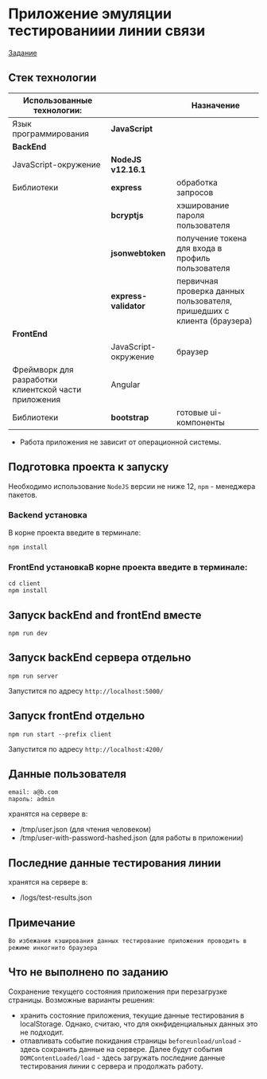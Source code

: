 # Приложение эмуляции тестированиии линии связи
[Задание](https://docviewer.yandex.ru/view/20363517/?*=obTju%2FknWR%2FaIic2EkKRj1e9xgB7InVybCI6InlhLW1haWw6Ly8xNzIyNjI2ODU3NDY5NjI1NzQvMS4yIiwidGl0bGUiOiLQotC10YHRgtC%2B0LLQvtC1X9C30LDQtNCw0L3QuNC1LmRvYyIsIm5vaWZyYW1lIjpmYWxzZSwidWlkIjoiMjAzNjM1MTciLCJ0cyI6MTU4ODg1NDU0MzQzOCwieXUiOiI3MzE5OTczNjMxNTg1ODk2OTI5In0%3D)

## Стек технологии

| Использованные технологии:                           |                       | Назначение                                                             |
| ---------------------------------------------------- | --------------------- | ---------------------------------------------------------------------- |
| Язык программирования                                | **JavaScript**        |                                                                        |
| **BackEnd**                                          |                       |                                                                        |
| JavaScript-окружение                                 | **NodeJS v12.16.1**   |                                                                        |
| Библиотеки                                           | **express**           | обработка запросов                                                     |
|                                                      | **bcryptjs**          | хэширование пароля пользователя                                        |
|                                                      | **jsonwebtoken**      | получение токена для входа в профиль пользователя                      |
|                                                      | **express-validator** | первичная проверка данных пользователя, пришедших с клиента (браузера) |
| **FrontEnd**                                         |                       |                                                                        |
|                                                      | JavaScript-окружение  | браузер                                                                |
| Фреймворк для разработки клиентской части приложения | Angular               |
| Библиотеки                                           | **bootstrap**         | готовые ui-компоненты                                                  |
* Работа приложения не зависит от операционной системы.
  

## Подготовка проекта к запуску
Необходимо использование `NodeJS` версии не ниже 12, `npm` - менеджера пакетов.

### Backend установка
В корне проекта введите в терминале:

    npm install

### FrontEnd установкаВ корне проекта введите в терминале:
    cd client
    npm install

## Запуск backEnd and frontEnd вместе

    npm run dev 

## Запуск backEnd сервера отдельно

    npm run server 

Запустится по адресу `http://localhost:5000/`

## Запуск frontEnd отдельно

    npm run start --prefix client 

Запустится по адресу `http://localhost:4200/`

## Данные пользователя

    email: a@b.com
    пароль: admin

хранятся на сервере в:
* /tmp/user.json (для чтения человеком)
* /tmp/user-with-password-hashed.json (для работы в приложении)

## Последние данные тестирования линии
хранятся на сервере в:
* /logs/test-results.json

## Примечание

    Во избежания кэширования данных тестирование приложения проводить в режиме инкогнито браузера

## Что не выполнено по заданию

Сохранение текущего состояния приложения при перезагрузке страницы.
Возможные варианты решения:
* хранить состояние приложения, текущие данные тестирования в localStorage. Однако, считаю, что для окнфиденциальных данных это не подходит.
* отлавливать событие покидания страницы `beforeunload/unload` - здесь сохранить данные на сервере. Далее будут события `DOMContentLoaded/load` - здесь загружать последние данные тестирования линии с сервера и продолжать работу.


